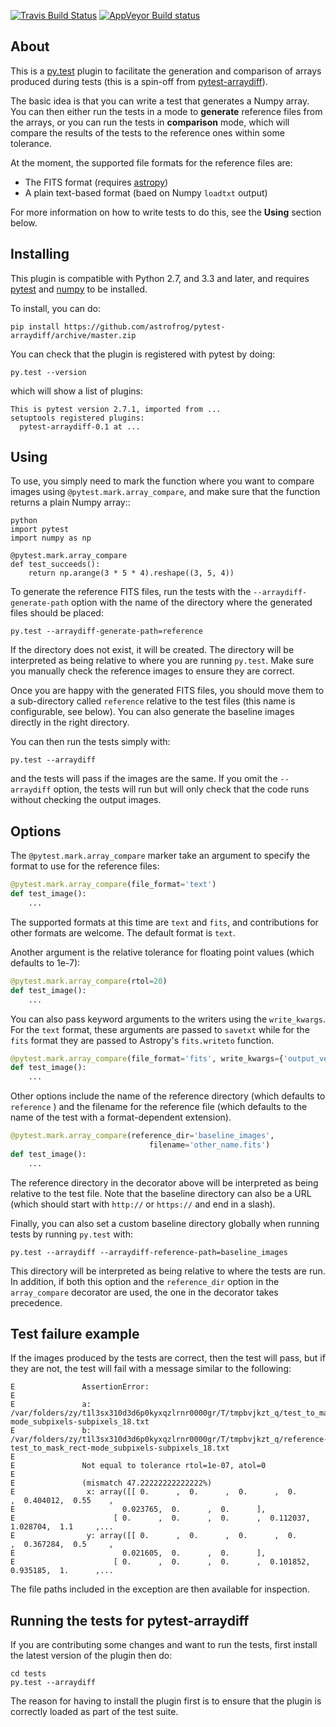 [![Travis Build Status](https://travis-ci.org/astrofrog/pytest-arraydiff.svg?branch=master)](https://travis-ci.org/astrofrog/pytest-arraydiff)
[![AppVeyor Build status](https://ci.appveyor.com/api/projects/status/kwbvm9u79mrq6i0w?svg=true)](https://ci.appveyor.com/project/astrofrog/pytest-arraydiff)

About
-----

This is a [py.test](http://pytest.org) plugin to facilitate the generation and
comparison of arrays produced during tests (this is a spin-off from
[pytest-arraydiff](https://github.com/astrofrog/pytest-arraydiff)).

The basic idea is that you can write a test that generates a Numpy array. You
can then either run the tests in a mode to **generate** reference files from the
arrays, or you can run the tests in **comparison** mode, which will compare the
results of the tests to the reference ones within some tolerance.

At the moment, the supported file formats for the reference files are:

* The FITS format (requires [astropy](http://www.astropy.org))
* A plain text-based format (baed on Numpy ``loadtxt`` output)

For more information on how to write tests to do this, see the **Using**
section below.

Installing
----------

This plugin is compatible with Python 2.7, and 3.3 and later, and requires
[pytest](http://pytest.org) and [numpy](http://www.numpy.org) to be installed.

To install, you can do:

    pip install https://github.com/astrofrog/pytest-arraydiff/archive/master.zip

You can check that the plugin is registered with pytest by doing:

    py.test --version

which will show a list of plugins:

    This is pytest version 2.7.1, imported from ...
    setuptools registered plugins:
      pytest-arraydiff-0.1 at ...

Using
-----

To use, you simply need to mark the function where you want to compare images
using ``@pytest.mark.array_compare``, and make sure that the function
returns a plain Numpy array::

    python
    import pytest
    import numpy as np

    @pytest.mark.array_compare
    def test_succeeds():
        return np.arange(3 * 5 * 4).reshape((3, 5, 4))

To generate the reference FITS files, run the tests with the
``--arraydiff-generate-path`` option with the name of the directory where the
generated files should be placed:

    py.test --arraydiff-generate-path=reference

If the directory does not exist, it will be created. The directory will be
interpreted as being relative to where you are running ``py.test``. Make sure
you manually check the reference images to ensure they are correct.

Once you are happy with the generated FITS files, you should move them to a
sub-directory called ``reference`` relative to the test files (this name is
configurable, see below). You can also generate the baseline images directly
in the right directory.

You can then run the tests simply with:

    py.test --arraydiff

and the tests will pass if the images are the same. If you omit the
``--arraydiff`` option, the tests will run but will only check that the code
runs without checking the output images.

Options
-------

The ``@pytest.mark.array_compare`` marker take an argument to specify the format
to use for the reference files:

```python
@pytest.mark.array_compare(file_format='text')
def test_image():
    ...
```

The supported formats at this time are ``text`` and ``fits``, and contributions
for other formats are welcome. The default format is ``text``.

Another argument is the relative tolerance for floating point values (which
defaults to 1e-7):

```python
@pytest.mark.array_compare(rtol=20)
def test_image():
    ...
```

You can also pass keyword arguments to the writers using the ``write_kwargs``.
For the ``text`` format, these arguments are passed to ``savetxt`` while for
the ``fits`` format they are passed to Astropy's ``fits.writeto`` function.

```python
@pytest.mark.array_compare(file_format='fits', write_kwargs={'output_verify': 'silentfix'})
def test_image():
    ...
```

Other options include the name of the reference directory (which defaults to
``reference`` ) and the filename for the reference file (which defaults to the
name of the test with a format-dependent extension).

```python
@pytest.mark.array_compare(reference_dir='baseline_images',
                               filename='other_name.fits')
def test_image():
    ...
```

The reference directory in the decorator above will be interpreted as being
relative to the test file. Note that the baseline directory can also be a
URL (which should start with ``http://`` or ``https://`` and end in a slash).

Finally, you can also set a custom baseline directory globally when running
tests by running ``py.test`` with:

    py.test --arraydiff --arraydiff-reference-path=baseline_images

This directory will be interpreted as being relative to where the tests are
run. In addition, if both this option and the ``reference_dir`` option in the
``array_compare`` decorator are used, the one in the decorator takes
precedence.

Test failure example
--------------------

If the images produced by the tests are correct, then the test will pass, but if they are not, the test will fail with a message similar to the following:

```
E               AssertionError:
E               
E               a: /var/folders/zy/t1l3sx310d3d6p0kyxqzlrnr0000gr/T/tmpbvjkzt_q/test_to_mask_rect-mode_subpixels-subpixels_18.txt
E               b: /var/folders/zy/t1l3sx310d3d6p0kyxqzlrnr0000gr/T/tmpbvjkzt_q/reference-test_to_mask_rect-mode_subpixels-subpixels_18.txt
E               
E               Not equal to tolerance rtol=1e-07, atol=0
E               
E               (mismatch 47.22222222222222%)
E                x: array([[ 0.      ,  0.      ,  0.      ,  0.      ,  0.404012,  0.55    ,
E                        0.023765,  0.      ,  0.      ],
E                      [ 0.      ,  0.      ,  0.      ,  0.112037,  1.028704,  1.1     ,...
E                y: array([[ 0.      ,  0.      ,  0.      ,  0.      ,  0.367284,  0.5     ,
E                        0.021605,  0.      ,  0.      ],
E                      [ 0.      ,  0.      ,  0.      ,  0.101852,  0.935185,  1.      ,...
```

The file paths included in the exception are then available for inspection.

Running the tests for pytest-arraydiff
--------------------------------------

If you are contributing some changes and want to run the tests, first install
the latest version of the plugin then do:

    cd tests
    py.test --arraydiff

The reason for having to install the plugin first is to ensure that the plugin
is correctly loaded as part of the test suite.
